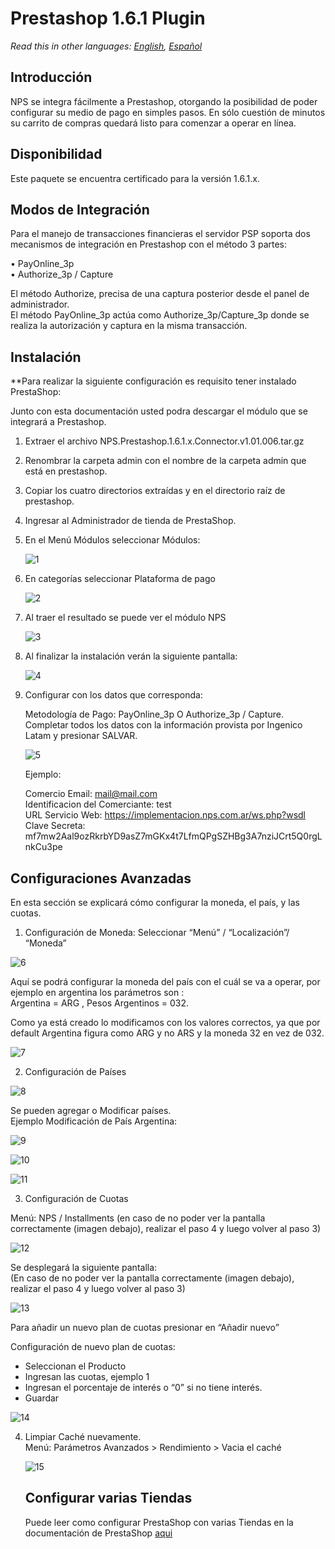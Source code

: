 # Prestashop 1.6.1 Plugin

*Read this in other languages: [English](README.md), [Español](README.es.md)*

## Introducción

NPS se integra fácilmente a Prestashop, otorgando la posibilidad de poder configurar su medio de pago en simples pasos. En sólo cuestión de minutos su carrito de compras quedará listo para comenzar a operar en línea.

## Disponibilidad

Este paquete se encuentra certificado para la versión 1.6.1.x.


## Modos de Integración

Para el manejo de transacciones financieras el servidor PSP soporta dos mecanismos de integración en Prestashop con el método 3 partes:     

•	PayOnline_3p        
•	Authorize_3p / Capture      

El método Authorize, precisa de una captura posterior desde el panel de administrador.      
El método PayOnline_3p actúa como Authorize_3p/Capture_3p donde se realiza la autorización y captura en la misma transacción.       

## Instalación

**Para realizar la siguiente configuración es requisito tener instalado PrestaShop:

Junto con esta documentación usted podra descargar el módulo que se integrará a Prestashop.

1.	Extraer el archivo NPS.Prestashop.1.6.1.x.Connector.v1.01.006.tar.gz

2.	Renombrar la carpeta admin con el nombre de la carpeta admin que está en prestashop.

3.	Copiar los cuatro directorios extraídas y en el directorio raíz de prestashop.

4.	Ingresar al Administrador de tienda de PrestaShop.

5.	En el Menú Módulos seleccionar Módulos:

    ![1](https://cloud.githubusercontent.com/assets/24914148/25529881/65136ea0-2bfa-11e7-841f-7251dda04e76.png)

6.	En categorías seleccionar Plataforma de pago

    ![2](https://cloud.githubusercontent.com/assets/24914148/25529882/651736fc-2bfa-11e7-860e-ea96e1955d17.png)

7.	Al traer el resultado se puede ver el módulo NPS

    ![3](https://cloud.githubusercontent.com/assets/24914148/25529883/651856f4-2bfa-11e7-8243-2ea60883ce76.png)

8.	Al finalizar la instalación verán la siguiente pantalla:

    ![4](https://cloud.githubusercontent.com/assets/24914148/25529884/65226ec8-2bfa-11e7-9d4e-73f9c05b034d.png)

9.	Configurar con los datos que corresponda:

    Metodología de Pago: PayOnline_3p O Authorize_3p / Capture.   
    Completar todos los datos con la información provista por Ingenico Latam y presionar SALVAR.  

    ![5](https://cloud.githubusercontent.com/assets/24914148/25529885/652b101e-2bfa-11e7-984a-dc58bf8f5883.png)

    Ejemplo:

    Comercio Email: mail@mail.com   
    Identificacion del Comerciante: test    
    URL Servicio Web: https://implementacion.nps.com.ar/ws.php?wsdl   
    Clave Secreta: mf7mw2Aal9ozRkrbYD9asZ7mGKx4t7LfmQPgSZHBg3A7nziJCrt5Q0rgLnkCu3pe   

## Configuraciones Avanzadas

En esta sección se explicará cómo configurar la moneda, el país, y las cuotas.

1. Configuración de Moneda:
  Seleccionar “Menú” / “Localización”/ “Moneda”

  ![6](https://cloud.githubusercontent.com/assets/24914148/25529886/654ad58e-2bfa-11e7-8bf2-e15400ba5c80.png)

  Aquí se podrá configurar la moneda del país con el cuál se va a operar, por ejemplo en argentina los parámetros son :       
  Argentina = ARG   ,  Pesos Argentinos = 032.        

  Como ya está creado lo modificamos con los valores correctos, ya que por default Argentina figura como ARG y no ARS y la moneda 32 en vez de 032.

  ![7](https://cloud.githubusercontent.com/assets/24914148/25529887/654e293c-2bfa-11e7-9958-643809a2b39c.png)

2. Configuración de Países

  ![8](https://cloud.githubusercontent.com/assets/24914148/25529888/655130f0-2bfa-11e7-9764-78785281a577.png)

  Se pueden agregar o Modificar países.       
  Ejemplo Modificación de País Argentina:     

  ![9](https://cloud.githubusercontent.com/assets/24914148/25529889/6553adbc-2bfa-11e7-90e2-ea6229c132dd.png)

  ![10](https://cloud.githubusercontent.com/assets/24914148/25529875/64d71fc2-2bfa-11e7-8be3-bd03206b6dc2.png)

  ![11](https://cloud.githubusercontent.com/assets/24914148/25529876/64e08576-2bfa-11e7-974f-63483ce33ddd.png)

3. Configuración de Cuotas

  Menú: NPS / Installments (en caso de no poder ver la pantalla correctamente (imagen debajo), realizar el paso 4 y luego volver al paso 3)

  ![12](https://cloud.githubusercontent.com/assets/24914148/25529877/64e3420c-2bfa-11e7-9516-0e2e07d4644b.png)

  Se desplegará la siguiente pantalla:        
  (En caso de no poder ver la pantalla correctamente (imagen debajo), realizar el paso 4 y luego volver al paso 3)

  ![13](https://cloud.githubusercontent.com/assets/24914148/25529879/64e62e54-2bfa-11e7-92cf-951002c0e872.png)

  Para añadir un nuevo plan de cuotas presionar en “Añadir nuevo”     

  Configuración de nuevo plan de cuotas:

  + Seleccionan el Producto
  + Ingresan las cuotas, ejemplo 1
  + Ingresan el porcentaje de interés o “0” si no tiene interés.
  + Guardar

  ![14](https://cloud.githubusercontent.com/assets/24914148/25529878/64e501dc-2bfa-11e7-9708-6a4f0c475b01.png)

4.	Limpiar Caché nuevamente.       
    Menú: Parámetros Avanzados > Rendimiento > Vacia el caché

    ![15](https://cloud.githubusercontent.com/assets/24914148/25529880/64eb2846-2bfa-11e7-92b7-5eb025939758.png)


    ## Configurar varias Tiendas

    Puede leer como configurar PrestaShop con varias Tiendas en la documentación de PrestaShop [aqui](http://doc.prestashop.com/pages/viewpage.action?pageId=29655414)
